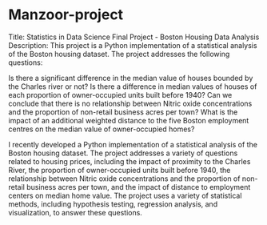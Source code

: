 # Manzoor-project
Title: Statistics in Data Science Final Project - Boston Housing Data Analysis
Description: This project is a Python implementation of a statistical analysis of the Boston housing dataset. The project addresses the following questions:

Is there a significant difference in the median value of houses bounded by the Charles river or not?
Is there a difference in median values of houses of each proportion of owner-occupied units built before 1940?
Can we conclude that there is no relationship between Nitric oxide concentrations and the proportion of non-retail business acres per town?
What is the impact of an additional weighted distance to the five Boston employment centres on the median value of owner-occupied homes?

I recently developed a Python implementation of a statistical analysis of the Boston housing dataset. The project addresses a variety of questions related to housing prices, including the impact of proximity to the Charles River, the proportion of owner-occupied units built before 1940, the relationship between Nitric oxide concentrations and the proportion of non-retail business acres per town, and the impact of distance to employment centers on median home value. The project uses a variety of statistical methods, including hypothesis testing, regression analysis, and visualization, to answer these questions. 
